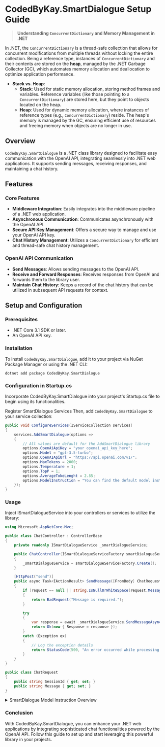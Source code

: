 # CodedByKay.SmartDialogue Setup Guide

> **Understanding `ConcurrentDictionary` and Memory Management in .NET**

In .NET, the `ConcurrentDictionary` is a thread-safe collection that allows for concurrent modifications from multiple threads without locking the entire collection. Being a reference type, instances of `ConcurrentDictionary` and their contents are stored on the **heap**, managed by the .NET Garbage Collector (GC), which automates memory allocation and deallocation to optimize application performance.

- **Stack vs. Heap**:
  - **Stack**: Used for static memory allocation, storing method frames and variables. Reference variables (like those pointing to a `ConcurrentDictionary`) are stored here, but they point to objects located on the heap.
  - **Heap**: Used for dynamic memory allocation, where instances of reference types (e.g., `ConcurrentDictionary`) reside. The heap's memory is managed by the GC, ensuring efficient use of resources and freeing memory when objects are no longer in use.


## Overview

`CodedByKay.SmartDialogue` is a .NET class library designed to facilitate easy communication with the OpenAI API, integrating seamlessly into .NET web applications. It supports sending messages, receiving responses, and maintaining a chat history.

## Features

### Core Features

- **Middleware Integration**: Easily integrates into the middleware pipeline of a .NET web application.
- **Asynchronous Communication**: Communicates asynchronously with the OpenAI API.
- **Secure API Key Management**: Offers a secure way to manage and use your OpenAI API key.
- **Chat History Management**: Utilizes a `ConcurrentDictionary` for efficient and thread-safe chat history management.

### OpenAI API Communication

- **Send Messages**: Allows sending messages to the OpenAI API.
- **Receive and Forward Responses**: Receives responses from OpenAI and forwards them to the library user.
- **Maintain Chat History**: Keeps a record of the chat history that can be utilized in subsequent API requests for context.

## Setup and Configuration

### Prerequisites

- .NET Core 3.1 SDK or later.
- An OpenAI API key.

### Installation

To install `CodedByKay.SmartDialogue`, add it to your project via NuGet Package Manager or using the .NET CLI:

```shell
dotnet add package CodedByKay.SmartDialogue
```

### Configuration in Startup.cs

Incorporate CodedByKay.SmartDialogue into your project's Startup.cs file to begin using its functionalities.


Register SmartDialogue Services
Then, add `CodedByKay.SmartDialogue` to your service collection:

```csharp
public void ConfigureServices(IServiceCollection services)
{
    services.AddSmartDialogue(options =>
    {
        // All values are default for the AddSmartDialogue library
        options.OpenAiApiKey = "your_openai_api_key_here";
        options.Model = "gpt-3.5-turbo";
        options.OpenAIApiUrl = "https://api.openai.com/v1/";
        options.MaxTokens = 2000;
        options.Temperature = 1;
        options.TopP = 1;
        options.AverageTokeLenght = 2.85;
        options.ModelInstruction = "You can find the default model instructions further down in the GitHub repository's README file."
    });
}
```

### Usage
Inject ISmartDialogueService into your controllers or services to utilize the library:

```csharp
using Microsoft.AspNetCore.Mvc;

public class ChatController : ControllerBase
{
    private readonly ISmartDialogueService _smartDialogueService;

    public ChatController(ISmartDialogueServiceFactory smartDialogueServiceFactory)
    {
        _smartDialogueService = smartDialogueServiceFactory.Create();
    }

    [HttpPost("send")]
    public async Task<IActionResult> SendMessage([FromBody] ChatRequest request)
    {
        if (request == null || string.IsNullOrWhiteSpace(request.Message))
        {
            return BadRequest("Message is required.");
        }

        try
        {
            var response = await _smartDialogueService.SendMessageAsync(request.SessionId, request.Message);
            return Ok(new { Response = response });
        }
        catch (Exception ex)
        {
            // Log the exception details
            return StatusCode(500, "An error occurred while processing your request.");
        }
    }
}

public class ChatRequest
{
    public string SessionId { get; set; }
    public string Message { get; set; }
}

```

<details>
  <summary>SmartDialogue Model Instruction Overview</summary>

  **Objective:**
  - Deliver accurate, relevant, and comprehensible responses.
  - Simplify complex information for easy user comprehension.

  **Understanding the Query:**
  - Context Awareness: Review entire conversation for nuanced understanding.
  - Direct Responses: Address the latest query with focused clarity.
  - Seek Clarification: Politely request more details for vague queries.

  **Generating the Answer:**
  - Direct and Succinct: Provide concise answers, omitting unnecessary elaboration.

  **Explaining the Answer:**
  - Simplify and Rationalize: Break down complex concepts, explaining the rationale clearly.
  - Use Examples/Analogies: Employ examples to enhance understanding.

  **Precision and Clarity:**
  - Accessible Language: Use clear language, simplifying technical terms.

  **Conciseness:**
  - Brevity with Clarity: Eliminate extraneous info, maintaining essential detail.

  **Engaging the User:**
  - Encourage Interaction: Invite follow-up questions to deepen understanding.

  **Ethical and Respectful Interaction Guidelines:**
  - Maintain a respectful, professional tone, avoiding offensive content.

  **Feedback Mechanism:**
  - Implement a feedback option for continuous model improvement.

  This guideline aims to enhance SmartDialogue's effectiveness in delivering user-friendly, informative, and engaging interactions.
</details>


### Conclusion
With CodedByKay.SmartDialogue, you can enhance your .NET web applications by integrating sophisticated chat functionalities powered by the OpenAI API. Follow this guide to set up and start leveraging this powerful library in your projects.

